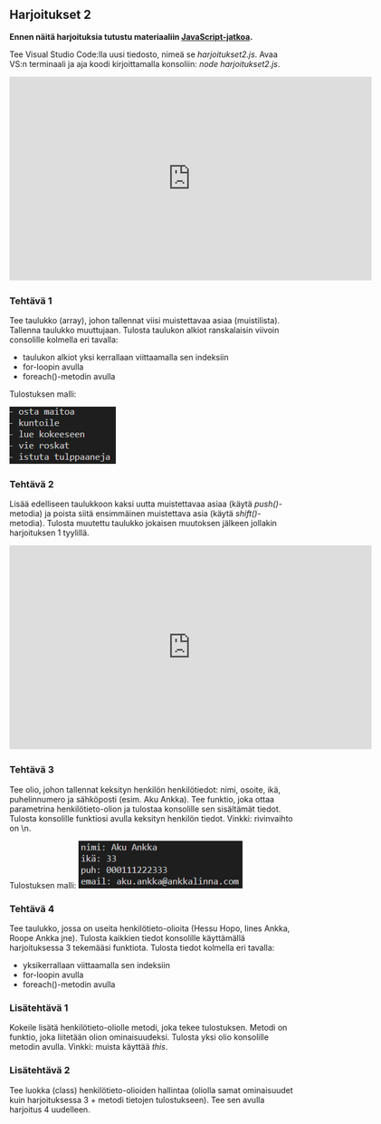 ## Harjoitukset 2

**Ennen näitä harjoituksia tutustu materiaaliin [JavaScript-jatkoa](../js/jatkoa.html).**

Tee Visual Studio Code:lla uusi tiedosto, nimeä se *harjoitukset2.js*. Avaa VS:n terminaali ja aja koodi kirjoittamalla konsoliin: *node harjoitukset2.js*.

<iframe width="640" height="360" src="https://web.microsoftstream.com/embed/video/1a56fd4c-5818-4711-8e75-9338ed151660?autoplay=false&amp;showinfo=true" allowfullscreen style="border:none;"></iframe>

### Tehtävä 1

Tee taulukko (array), johon tallennat viisi muistettavaa asiaa (muistilista). Tallenna taulukko muuttujaan. Tulosta taulukon alkiot ranskalaisin viivoin consolille kolmella eri tavalla:

- taulukon alkiot yksi kerrallaan viittaamalla sen indeksiin
- for-loopin avulla
- foreach()-metodin avulla

Tulostuksen malli:

![listamalli](./img/muistilista.PNG)

### Tehtävä 2

Lisää edelliseen taulukkoon kaksi uutta muistettavaa asiaa (käytä *push()*-metodia) ja poista siitä ensimmäinen muistettava asia (käytä *shift()*-metodia). Tulosta muutettu taulukko jokaisen muutoksen jälkeen jollakin harjoituksen 1 tyylillä.

<iframe width="640" height="360" src="https://web.microsoftstream.com/embed/video/61f62497-22ba-4333-acf9-164beac7b264?autoplay=false&amp;showinfo=true" allowfullscreen style="border:none;"></iframe>

### Tehtävä 3

Tee olio, johon tallennat keksityn henkilön henkilötiedot: nimi, osoite, ikä, puhelinnumero ja sähköposti (esim. Aku Ankka). Tee funktio, joka ottaa parametrina henkilötieto-olion ja tulostaa konsolille sen sisältämät tiedot. Tulosta konsolille funktiosi avulla keksityn henkilön tiedot. Vinkki: rivinvaihto on \n.

Tulostuksen malli:
![oliomalli](./img/oliotulostus.PNG)

### Tehtävä 4

Tee taulukko, jossa on useita henkilötieto-olioita (Hessu Hopo, Iines Ankka, Roope Ankka jne). Tulosta kaikkien tiedot konsolille käyttämällä harjoituksessa 3 tekemääsi funktiota. Tulosta tiedot kolmella eri tavalla:

- yksikerrallaan viittaamalla sen indeksiin
- for-loopin avulla
- foreach()-metodin avulla

### Lisätehtävä 1

Kokeile lisätä henkilötieto-oliolle metodi, joka tekee tulostuksen. Metodi on funktio, joka liitetään olion ominaisuudeksi. Tulosta yksi olio konsolille metodin avulla. Vinkki: muista käyttää *this*.

### Lisätehtävä 2

Tee luokka (class) henkilötieto-olioiden hallintaa (oliolla samat ominaisuudet kuin harjoituksessa 3 + metodi tietojen tulostukseen). Tee sen avulla harjoitus 4 uudelleen.